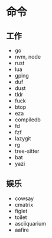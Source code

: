 # 命令

## 工作

- go
- nvm, node
- rust
- lua
- gping
- duf
- dust
- tldr
- fuck
- btop
- eza
- compiledb
- fd
- fzf
- lazygit
- rg
- tree-sitter
- bat
- yazi

## 娱乐

- cowsay
- cmatrix
- figlet
- toilet
- asciiquarium
- aafire
